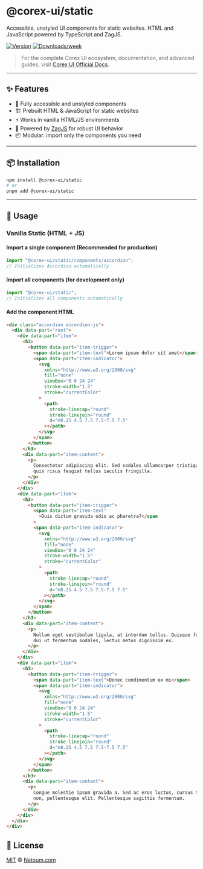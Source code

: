 # @corex-ui/static

Accessible, unstyled UI components for static websites. HTML and JavaScript powered by TypeScript and ZagJS.

[![Version](https://img.shields.io/npm/v/@corex-ui/static.svg)](https://npmjs.org/package/@corex-ui/static)
[![Downloads/week](https://img.shields.io/npm/dw/@corex-ui/static.svg)](https://npmjs.org/package/@corex-ui/static)

> For the complete Corex UI ecosystem, documentation, and advanced guides, visit [Corex UI Official Docs](https://corex-ui.com).

---

## ✨ Features

- 🔹 Fully accessible and unstyled components
- 🏗️ Prebuilt HTML & JavaScript for static websites
- ⚡ Works in vanilla HTML/JS environments
- 🎯 Powered by [ZagJS](https://zag-js.com) for robust UI behavior
- 📦 Modular: import only the components you need

---

## 📦 Installation

```bash
npm install @corex-ui/static
# or
pnpm add @corex-ui/static
```

---

## 🚀 Usage

### Vanilla Static (HTML + JS)

#### Import a single component (Recommended for production)

```ts
import "@corex-ui/static/components/accordion";
// Initializes Accordion automatically
```

#### Import all components (for development only)

```ts
import "@corex-ui/static";
// Initializes all components automatically
```

#### Add the component HTML

```html
<div class="accordion accordion-js">
  <div data-part="root">
    <div data-part="item">
      <h3>
        <button data-part="item-trigger">
          <span data-part="item-text">Lorem ipsum dolor sit amet</span>
          <span data-part="item-indicator">
            <svg
              xmlns="http://www.w3.org/2000/svg"
              fill="none"
              viewBox="0 0 24 24"
              stroke-width="1.5"
              stroke="currentColor"
            >
              <path
                stroke-linecap="round"
                stroke-linejoin="round"
                d="m8.25 4.5 7.5 7.5-7.5 7.5"
              ></path>
            </svg>
          </span>
        </button>
      </h3>
      <div data-part="item-content">
        <p>
          Consectetur adipiscing elit. Sed sodales ullamcorper tristique. Proin
          quis risus feugiat tellus iaculis fringilla.
        </p>
      </div>
    </div>
    <div data-part="item">
      <h3>
        <button data-part="item-trigger">
          <span data-part="item-text"
            >Duis dictum gravida odio ac pharetra?</span
          >
          <span data-part="item-indicator">
            <svg
              xmlns="http://www.w3.org/2000/svg"
              fill="none"
              viewBox="0 0 24 24"
              stroke-width="1.5"
              stroke="currentColor"
            >
              <path
                stroke-linecap="round"
                stroke-linejoin="round"
                d="m8.25 4.5 7.5 7.5-7.5 7.5"
              ></path>
            </svg>
          </span>
        </button>
      </h3>
      <div data-part="item-content">
        <p>
          Nullam eget vestibulum ligula, at interdum tellus. Quisque feugiat,
          dui ut fermentum sodales, lectus metus dignissim ex.
        </p>
      </div>
    </div>
    <div data-part="item">
      <h3>
        <button data-part="item-trigger">
          <span data-part="item-text">Donec condimentum ex mi</span>
          <span data-part="item-indicator">
            <svg
              xmlns="http://www.w3.org/2000/svg"
              fill="none"
              viewBox="0 0 24 24"
              stroke-width="1.5"
              stroke="currentColor"
            >
              <path
                stroke-linecap="round"
                stroke-linejoin="round"
                d="m8.25 4.5 7.5 7.5-7.5 7.5"
              ></path>
            </svg>
          </span>
        </button>
      </h3>
      <div data-part="item-content">
        <p>
          Congue molestie ipsum gravida a. Sed ac eros luctus, cursus turpis
          non, pellentesque elit. Pellentesque sagittis fermentum.
        </p>
      </div>
    </div>
  </div>
</div>
```


## 📝 License

[MIT](./LICENSE) © [Netoum.com](https://netoum.com)
